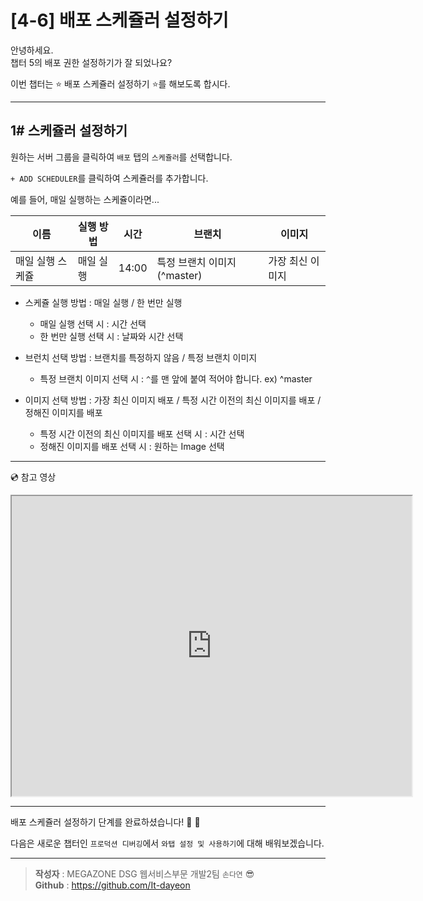 # [4-6] 배포 스케쥴러 설정하기

안녕하세요.             
챕터 5의 배포 권한 설정하기가 잘 되었나요?

이번 챕터는 :star: 배포 스케쥴러 설정하기 :star:를 해보도록 합시다.

---

## 1# 스케쥴러 설정하기

원하는 서버 그룹을 클릭하여 `배포` 탭의 `스케쥴러`를 선택합니다.

`+ ADD SCHEDULER`를 클릭하여 스케쥴러를 추가합니다.

예를 들어, 매일 실행하는 스케쥴이라면...

이름 | 실행 방법 | 시간 | 브랜치 | 이미지
--- | --- | --- | --- | ---
매일 실행 스케쥴 | 매일 실행 | 14:00 | 특정 브랜치 이미지(^master) | 가장 최신 이미지

- 스케쥴 실행 방법 : 매일 실행 / 한 번만 실행
  - 매일 실행 선택 시 : 시간 선택
  - 한 번만 실행 선택 시 : 날짜와 시간 선택

- 브런치 선택 방법 : 브랜치를 특정하지 않음 / 특정 브랜치 이미지
  - 특정 브랜치 이미지 선택 시 : `^`를 맨 앞에 붙여 적어야 합니다. ex) ^master
  
- 이미지 선택 방법 : 가장 최신 이미지 배포 / 특정 시간 이전의 최신 이미지를 배포 / 정해진 이미지를 배포
  - 특정 시간 이전의 최신 이미지를 배포 선택 시 : 시간 선택
  - 정해진 이미지를 배포 선택 시 : 원하는 Image 선택

---
:cd: 참고 영상

<iframe src="https://drive.google.com/file/d/1uyh33QqvdpIATUclXrZHQvCBvH1JmwZN/preview" width="640" height="480"></iframe>

---

배포 스케쥴러 설정하기 단계를 완료하셨습니다! :clap: :clap:

다음은 새로운 챕터인 `프로덕션 디버깅`에서 `와탭 설정 및 사용하기`에 대해 배워보겠습니다.

---

> **작성자** : MEGAZONE DSG 웹서비스부문 개발2팀 `손다연` :sunglasses:            
> **Github** : https://github.com/It-dayeon
